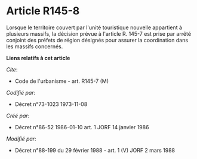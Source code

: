 # Article R145-8

Lorsque le territoire couvert par l'unité touristique nouvelle appartient à plusieurs massifs, la décision prévue à l'article
R. 145-7 est prise par arrêté conjoint des préfets de région désignés pour assurer la coordination dans les massifs
concernés.

**Liens relatifs à cet article**

_Cite_:

  - Code de l'urbanisme - art. R145-7 (M)

_Codifié par_:

  - Décret n°73-1023 1973-11-08

_Créé par_:

  - Décret n°86-52 1986-01-10 art. 1 JORF 14 janvier 1986

_Modifié par_:

  - Décret n°88-199 du 29 février 1988 - art. 1 (V) JORF 2 mars 1988

